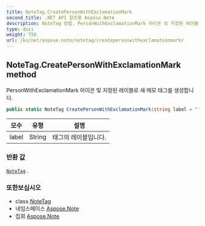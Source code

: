 ```yaml
---
title: NoteTag.CreatePersonWithExclamationMark
second_title: .NET API 참조용 Aspose.Note
description: NoteTag 방법. PersonWithExclamationMark 아이콘 및 지정된 레이블로 새 메모 태그를 생성합니다.
type: docs
weight: 750
url: /ko/net/aspose.note/notetag/createpersonwithexclamationmark/
---
```

## NoteTag.CreatePersonWithExclamationMark method

PersonWithExclamationMark 아이콘 및 지정된 레이블로 새 메모 태그를 생성합니다.

```csharp
public static NoteTag CreatePersonWithExclamationMark(string label = "")
```

| 모수 | 유형 | 설명 |
| --- | --- | --- |
| label | String | 태그의 레이블입니다. |

### 반환 값

[`NoteTag`](../) .

### 또한보십시오

* class [NoteTag](../)
* 네임스페이스 [Aspose.Note](../../notetag/)
* 집회 [Aspose.Note](../../../)


